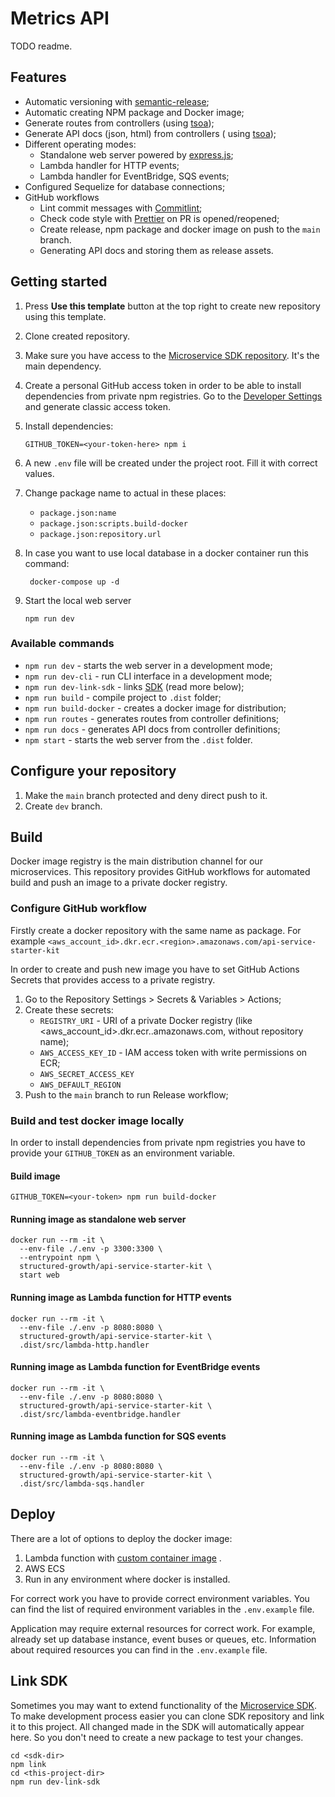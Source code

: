 # Metrics API

TODO readme.

## Features

- Automatic versioning with [semantic-release](https://semantic-release.gitbook.io/semantic-release/);
- Automatic creating NPM package and Docker image;
- Generate routes from controllers (using [tsoa](https://tsoa-community.github.io/docs/introduction.html));
- Generate API docs (json, html) from controllers (
  using [tsoa](https://tsoa-community.github.io/docs/introduction.html));
- Different operating modes:
    - Standalone web server powered by [express.js](https://expressjs.com/);
    - Lambda handler for HTTP events;
    - Lambda handler for EventBridge, SQS events;
- Configured Sequelize for database connections;
- GitHub workflows
    - Lint commit messages with [Commitlint](https://commitlint.js.org/#/);
    - Check code style with [Prettier](https://prettier.io/) on PR is opened/reopened;
    - Create release, npm package and docker image on push to the `main` branch.
    - Generating API docs and storing them as release assets.

## Getting started

1. Press **Use this template** button at the top right to create new repository using this template.

2. Clone created repository.

3. Make sure you have access to the [Microservice SDK repository](https://github.com/Structured-Growth/microservice-sdk-ts). It's the main dependency.

4. Create a personal GitHub access token in order to be able to install dependencies from private npm registries. Go to
   the [Developer Settings](https://github.com/settings/tokens) and generate classic access token.

5. Install dependencies:
    ```shell
    GITHUB_TOKEN=<your-token-here> npm i
    ```

6. A new `.env` file will be created under the project root. Fill it with correct values.

7. Change package name to actual in these places:
    - `package.json:name`
    - `package.json:scripts.build-docker`
    - `package.json:repository.url`

8. In case you want to use local database in a docker container run this command:
    ```shell
     docker-compose up -d
     ```

9. Start the local web server
    ```shell
    npm run dev
    ```

### Available commands

- `npm run dev` - starts the web server in a development mode;
- `npm run dev-cli` - run CLI interface in a development mode;
- `npm run dev-link-sdk` - links [SDK]((https://github.com/Structured-Growth/microservice-sdk-ts)) (read more below);
- `npm run build` - compile project to `.dist` folder;
- `npm run build-docker` - creates a docker image for distribution;
- `npm run routes` - generates routes from controller definitions;
- `npm run docs` - generates API docs from controller definitions;
- `npm start` - starts the web server from the `.dist` folder.

## Configure your repository

1. Make the `main` branch protected and deny direct push to it.
2. Create `dev` branch.

## Build

Docker image registry is the main distribution channel for our microservices. This repository provides GitHub workflows
for automated build and push an image to a private docker registry.

### Configure GitHub workflow

Firstly create a docker repository with the same name as package. For example `<aws_account_id>.dkr.ecr.<region>.amazonaws.com/api-service-starter-kit` 

In order to create and push new image you have to set GitHub Actions Secrets that provides access to a private registry.

1. Go to the Repository Settings > Secrets & Variables > Actions;
2. Create these secrets:
    - `REGISTRY_URI` - URI of a private Docker registry (like <aws_account_id>.dkr.ecr.<region>.amazonaws.com, without repository name);
    - `AWS_ACCESS_KEY_ID` - IAM access token with write permissions on ECR;
    - `AWS_SECRET_ACCESS_KEY`
    - `AWS_DEFAULT_REGION`
3. Push to the `main` branch to run Release workflow;

### Build and test docker image locally

In order to install dependencies from private npm registries you have to provide your `GITHUB_TOKEN` as an environment
variable.

#### Build image

```
GITHUB_TOKEN=<your-token> npm run build-docker
```

#### Running image as standalone web server

```shell
docker run --rm -it \
  --env-file ./.env -p 3300:3300 \
  --entrypoint npm \
  structured-growth/api-service-starter-kit \
  start web
```

#### Running image as Lambda function for HTTP events

```shell
docker run --rm -it \
  --env-file ./.env -p 8080:8080 \
  structured-growth/api-service-starter-kit \
  .dist/src/lambda-http.handler
```

#### Running image as Lambda function for EventBridge events

```shell
docker run --rm -it \
  --env-file ./.env -p 8080:8080 \
  structured-growth/api-service-starter-kit \
  .dist/src/lambda-eventbridge.handler
```

#### Running image as Lambda function for SQS events

```shell
docker run --rm -it \
  --env-file ./.env -p 8080:8080 \
  structured-growth/api-service-starter-kit \
  .dist/src/lambda-sqs.handler
```

## Deploy

There are a lot of options to deploy the docker image:

1. Lambda function
   with [custom container image](https://docs.aws.amazon.com/AWSCloudFormation/latest/UserGuide/aws-properties-lambda-function-code.html#cfn-lambda-function-code-imageuri)
   .
2. AWS ECS
3. Run in any environment where docker is installed.

For correct work you have to provide correct environment variables. You can find the list of required environment
variables in the `.env.example` file.

Application may require external resources for correct work. For example, already set up database instance, event buses
or queues, etc. Information about required resources you can find in the `.env.example` file.

## Link SDK

Sometimes you may want to extend functionality of
the [Microservice SDK](https://github.com/Structured-Growth/microservice-sdk-ts). To make development process easier you
can clone SDK repository and link it to this project. All changed made in the SDK will automatically appear here. So you
don't need to create a new package to test your changes.

```shell
cd <sdk-dir>
npm link
cd <this-project-dir>
npm run dev-link-sdk
```

